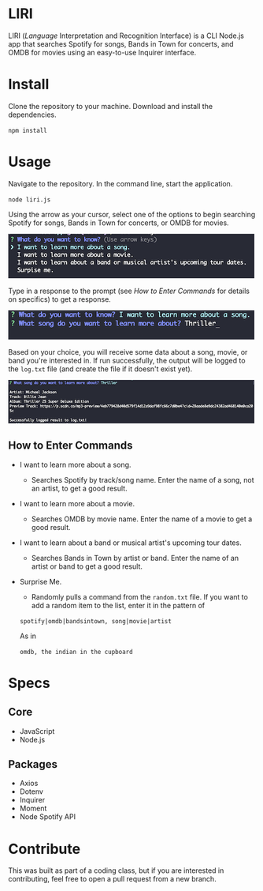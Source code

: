 # LIRI
LIRI (_Language_ Interpretation and Recognition Interface) is a CLI Node.js app that searches Spotify for songs, Bands in Town for concerts, and OMDB for movies using an easy-to-use Inquirer interface.

# Install

Clone the repository to your machine. Download and install the dependencies.

`npm install`

# Usage

Navigate to the repository. In the command line, start the application. 

`node liri.js`

Using the arrow as your cursor, select one of the options to begin searching Spotify for songs, Bands in Town for concerts, or OMDB for movies.

![Screenshot of LIRI intro prompt](/assets/first-liri-screen.png "First prompt when starting the LIRI app.")

Type in a response to the prompt (see _How to Enter Commands_ for details on specifics) to get a response.

![Screenshot of LIRI second prompt](/assets/second-liri-screen.png "Second prompt screen of the LIRI app.")

Based on your choice, you will receive some data about a song, movie, or band you're interested in. If run successfully, the output will be logged to the `log.txt` file (and create the file if it doesn't exist yet).

![Screenshot of LIRI results](/assets/third-liri-screen.png "Final screen of the LIRI app.")

## How to Enter Commands
- I want to learn more about a song.
    - Searches Spotify by track/song name. Enter the name of a song, not an artist, to get a good result.

- I want to learn more about a movie.
    - Searches OMDB by movie name. Enter the name of a movie to get a good result.

- I want to learn about a band or musical artist's upcoming tour dates.
    - Searches Bands in Town by artist or band. Enter the name of an artist or band to get a good result.

- Surprise Me.
    - Randomly pulls a command from the `random.txt` file. If you want to add a random item to the list, enter it in the pattern of 
    
    `spotify|omdb|bandsintown, song|movie|artist`
    
    As in 
    
    `omdb, the indian in the cupboard`

# Specs

## Core

- JavaScript
- Node.js

## Packages
- Axios
- Dotenv
- Inquirer
- Moment
- Node Spotify API

# Contribute

This was built as part of a coding class, but if you are interested in contributing, feel free to open a pull request from a new branch. 